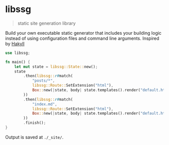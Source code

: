 # libssg
> static site generation library

Build your own executable static generator that includes your building logic instead of using configuration files and command line arguments. Inspired by [Hakyll](https://jaspervdj.be/hakyll/)

```rust
use libssg;

fn main() {
    let mut state = libssg::State::new();
    state
        .then(libssg::r#match(
            "posts/*",
            libssg::Route::SetExtension("html"),
            Box::new(|state, body| state.templates().render("default.html", body).unwrap()),
        ))
        .then(libssg::r#match(
            "index.md",
            libssg::Route::SetExtension("html"),
            Box::new(|state, body| state.templates().render("default.html", body).unwrap()),
        ))
        .finish();
}
```

Output is saved at `./_site/`.
